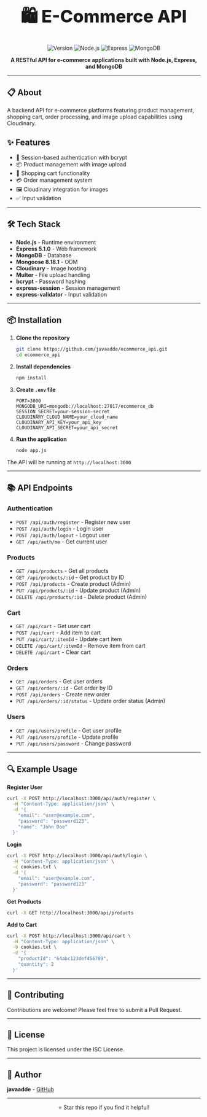
<div align="center">

<h1 style="font-size:45px; font-weight:800;">🛍️ E-Commerce API </h1>
 
 </div>

<div align="center">

![Version](https://img.shields.io/badge/version-1.0.0-blue.svg)
![Node.js](https://img.shields.io/badge/Node.js-18+-green.svg)
![Express](https://img.shields.io/badge/Express-5.1.0-lightgrey.svg)
![MongoDB](https://img.shields.io/badge/MongoDB-Latest-brightgreen.svg)

**A RESTful API for e-commerce applications built with Node.js, Express, and MongoDB**

</div>

---

## 📋 About

A backend API for e-commerce platforms featuring product management, shopping cart, order processing, and image upload capabilities using Cloudinary.

## ✨ Features

- 🔐 Session-based authentication with bcrypt
- 📦 Product management with image upload
- 🛒 Shopping cart functionality
- 💳 Order management system
- 🖼️ Cloudinary integration for images
- ✅ Input validation

---

## 🛠️ Tech Stack

- **Node.js** - Runtime environment
- **Express 5.1.0** - Web framework
- **MongoDB** - Database
- **Mongoose 8.18.1** - ODM
- **Cloudinary** - Image hosting
- **Multer** - File upload handling
- **bcrypt** - Password hashing
- **express-session** - Session management
- **express-validator** - Input validation

---

## 📦 Installation

1. **Clone the repository**
   ```bash
   git clone https://github.com/javaadde/ecommerce_api.git
   cd ecommerce_api
   ```

2. **Install dependencies**
   ```bash
   npm install
   ```

3. **Create `.env` file**
   ```env
   PORT=3000
   MONGODB_URI=mongodb://localhost:27017/ecommerce_db
   SESSION_SECRET=your-session-secret
   CLOUDINARY_CLOUD_NAME=your_cloud_name
   CLOUDINARY_API_KEY=your_api_key
   CLOUDINARY_API_SECRET=your_api_secret
   ```

4. **Run the application**
   ```bash
   node app.js
   ```

The API will be running at `http://localhost:3000`

---

## 📚 API Endpoints

### Authentication
- `POST /api/auth/register` - Register new user
- `POST /api/auth/login` - Login user
- `POST /api/auth/logout` - Logout user
- `GET /api/auth/me` - Get current user

### Products
- `GET /api/products` - Get all products
- `GET /api/products/:id` - Get product by ID
- `POST /api/products` - Create product (Admin)
- `PUT /api/products/:id` - Update product (Admin)
- `DELETE /api/products/:id` - Delete product (Admin)

### Cart
- `GET /api/cart` - Get user cart
- `POST /api/cart` - Add item to cart
- `PUT /api/cart/:itemId` - Update cart item
- `DELETE /api/cart/:itemId` - Remove item from cart
- `DELETE /api/cart` - Clear cart

### Orders
- `GET /api/orders` - Get user orders
- `GET /api/orders/:id` - Get order by ID
- `POST /api/orders` - Create new order
- `PUT /api/orders/:id/status` - Update order status (Admin)

### Users
- `GET /api/users/profile` - Get user profile
- `PUT /api/users/profile` - Update profile
- `PUT /api/users/password` - Change password

---

## 🔍 Example Usage

**Register User**
```bash
curl -X POST http://localhost:3000/api/auth/register \
  -H "Content-Type: application/json" \
  -d '{
    "email": "user@example.com",
    "password": "password123",
    "name": "John Doe"
  }'
```

**Login**
```bash
curl -X POST http://localhost:3000/api/auth/login \
  -H "Content-Type: application/json" \
  -c cookies.txt \
  -d '{
    "email": "user@example.com",
    "password": "password123"
  }'
```

**Get Products**
```bash
curl -X GET http://localhost:3000/api/products
```

**Add to Cart**
```bash
curl -X POST http://localhost:3000/api/cart \
  -H "Content-Type: application/json" \
  -b cookies.txt \
  -d '{
    "productId": "64abc123def456789",
    "quantity": 2
  }'
```

---

## 🤝 Contributing

Contributions are welcome! Please feel free to submit a Pull Request.

---

## 📝 License

This project is licensed under the ISC License.

---

## 👤 Author

**javaadde** - [GitHub](https://github.com/javaadde)

---

<div align="center">

⭐ Star this repo if you find it helpful!

</div>